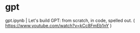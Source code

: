 # gpt

gpt.ipynb | Let's build GPT: from scratch, in code, spelled out. ( https://www.youtube.com/watch?v=kCc8FmEb1nY )